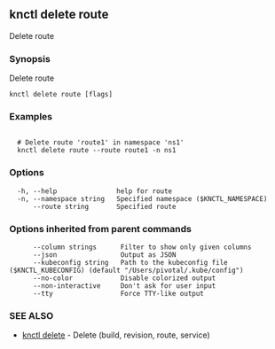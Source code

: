 ## knctl delete route

Delete route

### Synopsis

Delete route

```
knctl delete route [flags]
```

### Examples

```

  # Delete route 'route1' in namespace 'ns1'
  knctl delete route --route route1 -n ns1
```

### Options

```
  -h, --help               help for route
  -n, --namespace string   Specified namespace ($KNCTL_NAMESPACE)
      --route string       Specified route
```

### Options inherited from parent commands

```
      --column strings      Filter to show only given columns
      --json                Output as JSON
      --kubeconfig string   Path to the kubeconfig file ($KNCTL_KUBECONFIG) (default "/Users/pivotal/.kube/config")
      --no-color            Disable colorized output
      --non-interactive     Don't ask for user input
      --tty                 Force TTY-like output
```

### SEE ALSO

* [knctl delete](knctl_delete.md)	 - Delete (build, revision, route, service)

